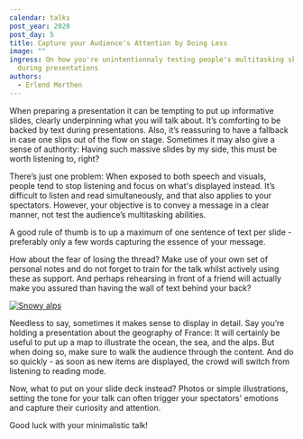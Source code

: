 ```yaml
---
calendar: talks
post_year: 2020
post_day: 5
title: Capture your Audience's Attention by Doing Less
image: ""
ingress: On how you're unintentionnaly testing people's multitasking skills
  during presentations
authors:
  - Erlend Morthen
---
```

When preparing a presentation it can be tempting to put up informative slides, clearly underpinning what you will talk about. It’s comforting to be backed by text during presentations. Also, it’s reassuring to have a fallback in case one slips out of the flow on stage. Sometimes it may also give a sense of authority: Having such massive slides by my side, this must be worth listening to, right?

There’s just one problem: When exposed to both speech and visuals, people tend to stop listening and focus on what's displayed instead. It’s difficult to listen and read simultaneously, and that also applies to your spectators. However, your objective is to convey a message in a clear manner, not test the audience’s multitasking abilities.

A good rule of thumb is to up a maximum of one sentence of text per slide - preferably only a few words capturing the essence of your message.

How about the fear of losing the thread? Make use of your own set of personal notes and do not forget to train for the talk whilst actively using these as support. And perhaps rehearsing in front of a friend will actually make you assured than having the wall of text behind your back?

 [![Snowy alps](https://images.unsplash.com/photo-1507039915464-9d829b6d2d78?ixid=MXwxMjA3fDB8MHxwaG90by1wYWdlfHx8fGVufDB8fHw%3D&ixlib=rb-1.2.1&auto=format&fit=crop&w=3300&q=80)](images.unsplash.com)

Needless to say, sometimes it makes sense to display in detail. Say you’re holding a presentation about the geography of France: It will certainly be useful to put up a map to illustrate the ocean, the sea, and the alps. But when doing so, make sure to walk the audience through the content. And do so quickly - as soon as new items are displayed, the crowd will switch from listening to reading mode.

Now, what to put on your slide deck instead? Photos or simple illustrations, setting the tone for your talk can often trigger your spectators' emotions and capture their curiosity and attention. 

Good luck with your minimalistic talk!